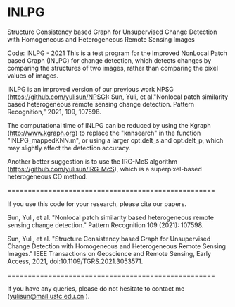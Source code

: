 # INLPG
Structure Consistency based Graph for Unsupervised Change Detection with Homogeneous and Heterogeneous Remote Sensing Images

Code: INLPG - 2021
This is a test program for the Improved NonLocal Patch based Graph (INLPG) for change detection, which
detects changes by comparing the structures of two images, rather than comparing the pixel values of images.

INLPG is an improved version of our previous work NPSG (https://github.com/yulisun/NPSG):
Sun, Yuli, et al."Nonlocal patch similarity based heterogeneous
remote sensing change detection. Pattern Recognition," 2021, 109, 107598.

The computational time of INLPG can be reduced by using the
Kgraph (http://www.kgraph.org) to replace the "knnsearch" in the function
"INLPG_mappedKNN.m", or using a larger opt.delt_s and opt.delt_p, which may slightly affect the detection accuracy.

Another better suggestion is to use the IRG-McS algorithm (https://github.com/yulisun/IRG-McS), which is a superpixel-based heterogeneous CD method.

===================================================

If you use this code for your research, please cite our papers.

Sun, Yuli, et al. "Nonlocal patch similarity based heterogeneous remote sensing change detection." 
Pattern Recognition 109 (2021): 107598.

Sun, Yuli, et al. "Structure Consistency based Graph for Unsupervised
Change Detection with Homogeneous and Heterogeneous Remote Sensing Images."
IEEE Transactions on Geoscience and Remote Sensing, Early Access, 2021,
doi:10.1109/TGRS.2021.3053571.

===================================================

If you have any queries, please do not hesitate to contact me (yulisun@mail.ustc.edu.cn ).

